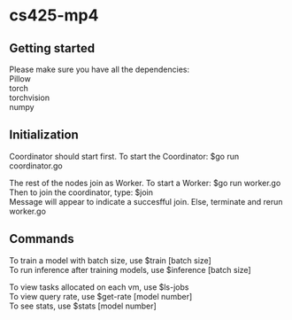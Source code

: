 # cs425-mp4



## Getting started

Please make sure you have all the dependencies:  
Pillow  
torch  
torchvision  
numpy  

## Initialization
Coordinator should start first. To start the Coordinator: $go run coordinator.go  

The rest of the nodes join as Worker. To start a Worker: $go run worker.go  
Then to join the coordinator, type: $join  
Message will appear to indicate a succesfful join. Else, terminate and rerun worker.go  

## Commands
To train a model with batch size, use $train [batch size]  
To run inference after training models, use $inference [batch size]  

To view tasks allocated on each vm, use $ls-jobs  
To view query rate, use $get-rate [model number]  
To see stats, use $stats [model number]  

